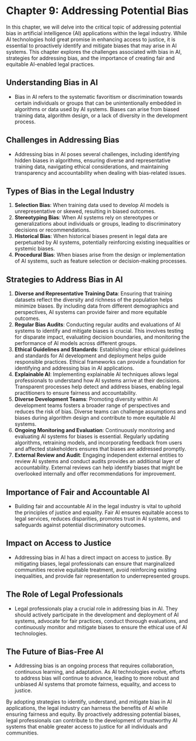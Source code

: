 Chapter 9: Addressing Potential Bias
====================================

In this chapter, we will delve into the critical topic of addressing potential bias in artificial intelligence (AI) applications within the legal industry. While AI technologies hold great promise in enhancing access to justice, it is essential to proactively identify and mitigate biases that may arise in AI systems. This chapter explores the challenges associated with bias in AI, strategies for addressing bias, and the importance of creating fair and equitable AI-enabled legal practices.

Understanding Bias in AI
------------------------

* Bias in AI refers to the systematic favoritism or discrimination towards certain individuals or groups that can be unintentionally embedded in algorithms or data used by AI systems. Biases can arise from biased training data, algorithm design, or a lack of diversity in the development process.

Challenges in Addressing Bias
-----------------------------

* Addressing bias in AI poses several challenges, including identifying hidden biases in algorithms, ensuring diverse and representative training data, navigating ethical considerations, and maintaining transparency and accountability when dealing with bias-related issues.

Types of Bias in the Legal Industry
-----------------------------------

1. **Selection Bias**: When training data used to develop AI models is unrepresentative or skewed, resulting in biased outcomes.
2. **Stereotyping Bias**: When AI systems rely on stereotypes or generalizations about individuals or groups, leading to discriminatory decisions or recommendations.
3. **Historical Bias**: When historical biases present in legal data are perpetuated by AI systems, potentially reinforcing existing inequalities or systemic biases.
4. **Procedural Bias**: When biases arise from the design or implementation of AI systems, such as feature selection or decision-making processes.

Strategies to Address Bias in AI
--------------------------------

1. **Diverse and Representative Training Data**: Ensuring that training datasets reflect the diversity and richness of the population helps minimize biases. By including data from different demographics and perspectives, AI systems can provide fairer and more equitable outcomes.
2. **Regular Bias Audits**: Conducting regular audits and evaluations of AI systems to identify and mitigate biases is crucial. This involves testing for disparate impact, evaluating decision boundaries, and monitoring the performance of AI models across different groups.
3. **Ethical Guidelines and Standards**: Establishing clear ethical guidelines and standards for AI development and deployment helps guide responsible practices. Ethical frameworks can provide a foundation for identifying and addressing bias in AI applications.
4. **Explainable AI**: Implementing explainable AI techniques allows legal professionals to understand how AI systems arrive at their decisions. Transparent processes help detect and address biases, enabling legal practitioners to ensure fairness and accountability.
5. **Diverse Development Teams**: Promoting diversity within AI development teams fosters a broader range of perspectives and reduces the risk of bias. Diverse teams can challenge assumptions and biases during algorithm design and contribute to more equitable AI systems.
6. **Ongoing Monitoring and Evaluation**: Continuously monitoring and evaluating AI systems for biases is essential. Regularly updating algorithms, retraining models, and incorporating feedback from users and affected stakeholders ensures that biases are addressed promptly.
7. **External Review and Audit**: Engaging independent external entities to review AI systems and conduct audits provides an additional layer of accountability. External reviews can help identify biases that might be overlooked internally and offer recommendations for improvement.

Importance of Fair and Accountable AI
-------------------------------------

* Building fair and accountable AI in the legal industry is vital to uphold the principles of justice and equality. Fair AI ensures equitable access to legal services, reduces disparities, promotes trust in AI systems, and safeguards against potential discriminatory outcomes.

Impact on Access to Justice
---------------------------

* Addressing bias in AI has a direct impact on access to justice. By mitigating biases, legal professionals can ensure that marginalized communities receive equitable treatment, avoid reinforcing existing inequalities, and provide fair representation to underrepresented groups.

The Role of Legal Professionals
-------------------------------

* Legal professionals play a crucial role in addressing bias in AI. They should actively participate in the development and deployment of AI systems, advocate for fair practices, conduct thorough evaluations, and continuously monitor and mitigate biases to ensure the ethical use of AI technologies.

The Future of Bias-Free AI
--------------------------

* Addressing bias is an ongoing process that requires collaboration, continuous learning, and adaptation. As AI technologies evolve, efforts to address bias will continue to advance, leading to more robust and unbiased AI systems that promote fairness, equality, and access to justice.

By adopting strategies to identify, understand, and mitigate bias in AI applications, the legal industry can harness the benefits of AI while ensuring fairness and equity. By proactively addressing potential biases, legal professionals can contribute to the development of trustworthy AI systems that enable greater access to justice for all individuals and communities.
